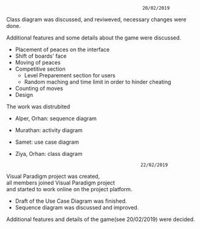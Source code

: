                                                       20/02/2019
Class diagram was discussed, and reviweved, necessary changes were done.

Additional features and some details about the game were discussed.

  * Placement of peaces on the interface
  * Shift of boards' face
  * Moving of peaces
  * Competitive section
    * Level Preparement section for users
    * Random maching and time limit in order to hinder cheating
  * Counting of moves
  * Design
  
The work was distrubited

  * Alper, Orhan: sequence diagram
  * Murathan: activity diagram
  * Samet: use case diagram
  * Ziya, Orhan: class diagram
  
                                                      22/02/2019

Visual Paradigm project was created,  
all members joined Visual Paradigm project  
and started to work online on the project platform. 

 * Draft of the Use Case Diagram was finished. 
 * Sequence diagram was discussed and improved.

Additional features and details of the game(see 20/02/2019) were decided. 
